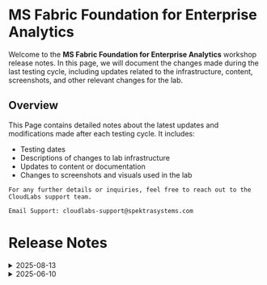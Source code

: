 # MS Fabric Foundation for Enterprise Analytics

Welcome to the **MS Fabric Foundation for Enterprise Analytics** workshop release notes. In this page, we will document the changes made during the last testing cycle, including updates related to the infrastructure, content, screenshots, and other relevant changes for the lab.

## Overview

This Page contains detailed notes about the latest updates and modifications made after each testing cycle. It includes:

- Testing dates
- Descriptions of changes to lab infrastructure
- Updates to content or documentation
- Changes to screenshots and visuals used in the lab

`For any further details or inquiries, feel free to reach out to the CloudLabs support team.`

`Email Support: cloudlabs-support@spektrasystems.com`

# Release Notes
<details>
  
  <summary>2025-08-13</summary>

## Release Date: 2025-08-13

### Summary of Changes

Updated the lab guide with clear UI screenshots and refined the steps to improve clarity.   

### Infrastructure Changes

- Updated the ARM template to change the Dynamic Public IP address to Static, and adjusted the cost estimation accordingly.
- Removed the Power BI Pro license (as it’s not required for our current scope).
- Removed Owner permission at the Subscription level.

### Content Changes

 N/A 

### Screenshot Updates

- **Minor updates**: 

    - **Updated UI Screenshots**: Updated screenshots that were unclear with new ones.
    - **Instruction Refinements**: Enhanced the instructions to improve clarity, and fixed the numbering and rendering issues in the steps. 

### Testing Notes

- **Testing Date**: 2025-08-12

### Testing Scope 

Conducted end-to-end testing and validation, removed the RBAC and license as it was not required, updated the Public IP SKU and cost estimation accordingly.

---
</details>

<details>
  <summary>2025-06-10</summary>

### Release Date: 2025-06-10

- **Testing Date**: 2025-06-10

## Infrastructure Changes

NA

## Content Changes
  
Instructions were updated to be more precise and clear.

## Screenshot Updates

Screenshots were updated to enhance the overall user experience. 

## Validation

NA

## Testing Notes

- **Test Validation Summary**: Validated the lab guide steps.

---
</details>


